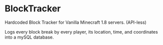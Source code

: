 BlockTracker
============

Hardcoded Block Tracker for Vanilla Minecraft 1.8 servers. (API-less)

Logs every block break by every player, its location, time, and coordinates into a mySQL database.

